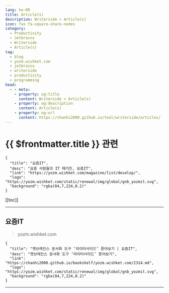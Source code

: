 ```yaml
---
lang: ko-KR
title: Article(s)
description: Writerside > Article(s)
icon: fas fa-square-share-nodes
category:
  - Productivity
  - Jetbrains
  - Writerside
  - Article(s)
tag:
  - blog
  - yozm.wishket.com
  - jetbrains
  - writerside
  - productivity
  - programming
head:
  - - meta:
    - property: og:title
      content: Writerside > Article(s)
    - property: og:description
      content: Article(s)
    - property: og:url
      content: https://chanhi2000.github.io/tool/writerside/articles/
---
```


# {{ $frontmatter.title }} 관련

```component VPCard
{
  "title": "요즘IT", 
  "desc": "요즘 사람들의 IT 매거진, 요즘IT", 
  "link": "https://yozm.wishket.com/magazine/list/develop/", 
  "logo": "https://yozm.wishket.com/static/renewal/img/global/gnb_yozmit.svg", 
  "background": "rgba(84,7,224,0.2)"
}
```

[[toc]]

---

## 요즘IT

> yozm.wishket.com

```component VPCard
{
  "title": "젯브레인스 문서화 도구 ‘라이터사이드’ 뜯어보기 | 요즘IT",
  "desc": "젯브레인스 문서화 도구 ‘라이터사이드’ 뜯어보기",
  "link": "https://chanhi2000.github.io/bookshelf/yozm.wishket.com/2314.md",
  "logo": "https://yozm.wishket.com/static/renewal/img/global/gnb_yozmit.svg", 
  "background": "rgba(84,7,224,0.2)"
}
```

<!-- END: yozm.wishket.com -->

---

<TagLinks />
